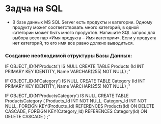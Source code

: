 # Задча на SQL
* В базе данных MS SQL Server есть продукты и категории. Одному продукту может соответствовать много категорий, в одной категории может быть много продуктов. Напишите SQL запрос для выбора всех пар «Имя продукта – Имя категории». Если у продукта нет категорий, то его имя все равно должно выводиться.
### Создание необходимой структуры Базы Данных:
  IF OBJECT_ID(N'Products') IS NULL CREATE TABLE Products (Id INT PRIMARY KEY IDENTITY, Name VARCHAR(255) NOT NULL) ;"
  
  IF OBJECT_ID(N'Category') IS NULL CREATE TABLE Category (Id INT PRIMARY KEY IDENTITY, Name VARCHAR(255) NOT NULL) ;"
  
  IF OBJECT_ID(N'ProductsCategory') IS NULL CREATE TABLE ProductsCategory 
  ( Products_Id INT NOT NULL, Category_Id INT NOT NULL,
  FOREIGN KEY(Products_Id) REFERENCES Products(Id) ON DELETE CASCADE,
  FOREIGN KEY(Category_Id) REFERENCES Category(Id) ON DELETE CASCADE ) ;"
  
